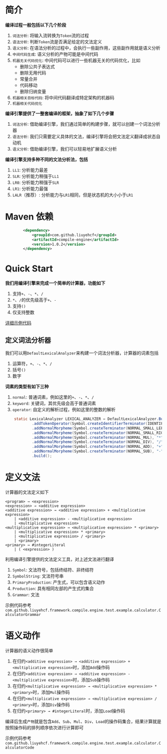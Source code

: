 # 简介

__编译过程一般包括以下几个阶段__

1. `词法分析`: 将输入流转换为`Token`流的过程
1. `语法分析`: 判断`Token`流是否满足给定的文法定义
1. `语义分析`: 在语法分析的过程中，会执行一些副作用，这些副作用就是语义分析
1. `中间代码生成`: 语义分析的产物可能是中间代码
1. `机器无关代码优化`: 中间代码可以进行一些机器无关的代码优化，比如
    * 删除公共子表达式
    * 删除无用代码
    * 常量合并
    * 代码移动
    * 删除归纳变量
1. `机器相关目标代码`: 将中间代码翻译成特定架构的机器码
1. `机器相关代码优化`

__编译引擎提供了一整套编译的框架，抽象了如下几个步骤__

1. `词法分析`: 借助编译引擎，我们通过简单的构建步骤，就可以创建一个词法分析器
1. `语法分析`: 我们只需要定义具体的文法，编译引擎将会把文法定义翻译成状态自动机
1. `语义分析`: 借助编译引擎，我们可以轻易地扩展语义分析

__编译引擎支持多种不同的文法分析法，包括__

1. `LL1`: 分析能力最差
1. `SLR`: 分析能力稍强于`LL1`
1. `LR0`: 分析能力稍强于`SLR`
1. `LR1`: 分析能力最强
1. `LALR`（推荐）: 分析能力与`LR1`相同，但是状态机的大小小于`LR1`

# Maven 依赖

```xml
        <dependency>
            <groupId>com.github.liuyehcf</groupId>
            <artifactId>compile-engine</artifactId>
            <version>1.0.2</version>
        </dependency>
```

# Quick Start

__我们用编译引擎来完成一个简单的计算器，功能如下__

1. 支持`+`、`-`、`*`、`/`
1. `*`、`/`的优先级高于`+`、`-`
1. 支持`()`
1. 仅支持整数

[详细示例代码](src/test/java/com/github/liuyehcf/framework/compile/engine/test/example/calculator)

## 定义词法分析器

我们可以用`DefaultLexicalAnalyzer`来构建一个词法分析器，计算器的词素包括

1. 运算符，`+`、`-`、`*`、`/`
1. 括号`()`
1. 数字

__词素的类型有如下三种__

1. `normal`: 普通词素，例如这里的`+`、`-`、`*`、`/`
1. `keyword`: 关键词，其优先级会高于普通词素
1. `operator`: 自定义的解析过程，例如这里的整数的解析

```Java
    static LexicalAnalyzer LEXICAL_ANALYZER = DefaultLexicalAnalyzer.Builder.builder()
            .addTokenOperator(Symbol.createIdentifierTerminator(IDENTIFIER_INTEGER_LITERAL), new IntegerIdentifier())
            .addNormalMorpheme(Symbol.createTerminator(NORMAL_SMALL_LEFT_PARENTHESES), "(")
            .addNormalMorpheme(Symbol.createTerminator(NORMAL_SMALL_RIGHT_PARENTHESES), ")")
            .addNormalMorpheme(Symbol.createTerminator(NORMAL_MUL), "*")
            .addNormalMorpheme(Symbol.createTerminator(NORMAL_DIV), "/")
            .addNormalMorpheme(Symbol.createTerminator(NORMAL_ADD), "+")
            .addNormalMorpheme(Symbol.createTerminator(NORMAL_SUB), "-")
            .build();
```

# 定义文法

计算器的文法定义如下

```
<program> → <expression>
<expression> → <additive expression>
<additive expression> → <additive expression> + <multiplicative expression>
    | <additive expression> - <multiplicative expression>
    | <multiplicative expression>
<multiplicative expression> → <multiplicative expression> * <primary>
    | <multiplicative expression> * <primary> 
    | <multiplicative expression> / <primary>
    | <primary>
<primary> → #integerLiteral 
    | ( <expression> )
```

利用编译引擎提供的文法定义工具，对上述文法进行翻译

1. `Symbol`: 文法符号，包括终结符、非终结符
1. `SymbolString`: 文法符号串
1. `PrimaryProduction`: 产生式，可以包含语义动作
1. `Production`: 具有相同左部的产生式的集合
1. `Grammar`: 文法

示例代码参考`com.github.liuyehcf.framework.compile.engine.test.example.calculator.CalculatorGrammar`

# 语义动作

计算器的语义动作很简单

1. 在归约`<additive expression> → <additive expression> + <multiplicative expression>`时，添加`Add`操作码
1. 在归约`<additive expression> → <additive expression> - <multiplicative expression>`时，添加`Sub`操作码
1. 在归约`<multiplicative expression> → <multiplicative expression> * <primary>`时，添加`Mul`操作码
1. 在归约`<multiplicative expression> → <multiplicative expression> / <primary>`时，添加`Div`操作码
1. 在归约`<primary> → #integerLiteral`时，添加`Load`操作码

编译后生成`产物`就是包含`Add`、`Sub`、`Mul`、`Div`、`Load`的操作码集合，结果计算就是按照操作码的排列顺序依次进行计算即可

示例代码参考`com.github.liuyehcf.framework.compile.engine.test.example.calculator.CalculatorCode`